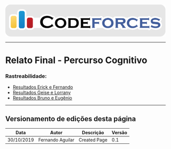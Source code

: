 <span style="margin-left: 0%;">![Codeforces Logo](../../images/codeforces.png)</span>

***
# Relato Final - Percurso Cognitivo


### Rastreabilidade:
- [Resultados Erick e Fernando](resultados_individuais/erick_fernando.md)
- [Resultados Geise e Lorrany](resultados_individuais/geise_lorrany.md)
- [Resultados Bruno e Eugênio](resultados_individuais/bruno_eugenio.md)

***
## Versionamento de edições desta página
| Data | Autor | Descrição | Versão |
|------|-------|-----------|--------|
| 30/10/2019 | Fernando Aguilar | Created Page| 0.1 |
